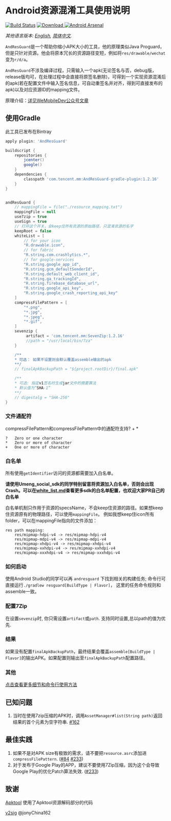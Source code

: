 #  Android资源混淆工具使用说明 #

[![Build Status](https://travis-ci.org/shwenzhang/AndResGuard.svg?branch=master)](https://travis-ci.org/shwenzhang/AndResGuard)
[ ![Download](https://api.bintray.com/packages/wemobiledev/maven/com.tencent.mm%3AAndResGuard-core/images/download.svg) ](https://bintray.com/wemobiledev/maven/com.tencent.mm%3AAndResGuard-core/_latestVersion)
[![Android Arsenal](https://img.shields.io/badge/Android%20Arsenal-AndResGuard-green.svg?style=true)](https://android-arsenal.com/details/1/3034)


*其他语言版本: [English](README.md), [简体中文](README.zh-cn.md).*

`AndResGuard`是一个帮助你缩小APK大小的工具，他的原理类似Java Proguard，但是只针对资源。他会将原本冗长的资源路径变短，例如将`res/drawable/wechat`变为`r/d/a`。

`AndResGuard`不涉及编译过程，只需输入一个apk(无论签名与否，debug版，release版均可，在处理过程中会直接将原签名删除)，可得到一个实现资源混淆后的apk(若在配置文件中输入签名信息，可自动重签名并对齐，得到可直接发布的apk)以及对应资源ID的mapping文件。

原理介绍：[详见WeMobileDev公众号文章](http://mp.weixin.qq.com/s?__biz=MzAwNDY1ODY2OQ==&mid=208135658&idx=1&sn=ac9bd6b4927e9e82f9fa14e396183a8f#rd)


## 使用Gradle
此工具已发布在Bintray
```gradle
apply plugin: 'AndResGuard'

buildscript {
    repositories {
        jcenter()
        google()
    }
    dependencies {
        classpath 'com.tencent.mm:AndResGuard-gradle-plugin:1.2.16'
    }
}


andResGuard {
    // mappingFile = file("./resource_mapping.txt")
    mappingFile = null
    use7zip = true
    useSign = true
    // 打开这个开关，会keep住所有资源的原始路径，只混淆资源的名字
    keepRoot = false
    whiteList = [
        // for your icon
        "R.drawable.icon",
        // for fabric
        "R.string.com.crashlytics.*",
        // for google-services
        "R.string.google_app_id",
        "R.string.gcm_defaultSenderId",
        "R.string.default_web_client_id",
        "R.string.ga_trackingId",
        "R.string.firebase_database_url",
        "R.string.google_api_key",
        "R.string.google_crash_reporting_api_key"
    ]
    compressFilePattern = [
        "*.png",
        "*.jpg",
        "*.jpeg",
        "*.gif",
    ]
    sevenzip {
         artifact = 'com.tencent.mm:SevenZip:1.2.16'
         //path = "/usr/local/bin/7za"
    }

    /**
    * 可选： 如果不设置则会默认覆盖assemble输出的apk
    **/
    // finalApkBackupPath = "${project.rootDir}/final.apk"

    /**
    * 可选: 指定v1签名时生成jar文件的摘要算法
    * 默认值为“SHA-1”
    **/
    // digestalg = "SHA-256"
}
```

### 文件通配符
 compressFilePattern和compressFilePattern中的通配符支持? + *

```
?	Zero or one character
*	Zero or more of character
+	One or more of character
```

### 白名单
所有使用`getIdentifier`访问的资源都需要加入白名单。

**请使用Umeng_social_sdk的同学特别留意将资源加入白名单，否则会出现Crash。可以在[white_list.md](doc/white_list.md)查看更多sdk的白名单配置，也欢迎大家PR自己的白名单**

白名单机制只作用于资源的specsName，不会keep住资源的路径。如果想keep住资源原有的物理路径，可以使用`mappingFile`。
例如我想keep住icon所有folder，可以在mappingFile指向的文件添加：

```
res path mapping:
    res/mipmap-hdpi-v4 -> res/mipmap-hdpi-v4
    res/mipmap-mdpi-v4 -> res/mipmap-mdpi-v4
    res/mipmap-xhdpi-v4 -> res/mipmap-xhdpi-v4
    res/mipmap-xxhdpi-v4 -> res/mipmap-xxhdpi-v4
    res/mipmap-xxxhdpi-v4 -> res/mipmap-xxxhdpi-v4
```

### 如何启动
使用Android Studio的同学可以再 `andresguard` 下找到相关的构建任务;
命令行可直接运行```./gradlew resguard[BuildType | Flavor]```， 这里的任务命令规则和assemble一致。

### 配置7Zip
在设置`sevenzip`时, 你只需设置`artifact`或`path`. 支持同时设置,总以path的值为优先.

### 结果
如果没有配置`finalApkBackupPath`，最终结果会覆盖`assemble[BuildType | Flavor]`的输出APK。如果配置则输出至`finalApkBackupPath`配置路径。

### 其他
[点击查看更多细节和命令行使用方法](doc/how_to_work.zh-cn.md)

## 已知问题

1. 当时在使用7zip压缩的APK时，调用`AssetManager#list(String path)`返回结果的首个元素为空字符串. [#162](https://github.com/shwenzhang/AndResGuard/issues/162)

## 最佳实践

1. 如果不是对APK size有极致的需求，请不要把`resource.asrc`添加进`compressFilePattern`. ([#84](https://github.com/shwenzhang/AndResGuard/issues/84) [#233](https://github.com/shwenzhang/AndResGuard/issues/233))
2. 对于发布于Google Play的APP，建议不要使用7Zip压缩，因为这个会导致Google Play的优化Patch算法失效. ([#233](https://github.com/shwenzhang/AndResGuard/issues/233))


## 致谢

[Apktool](https://github.com/iBotPeaches/Apktool) 使用了Apktool资源解码部分的代码

[v2sig](https://github.com/shwenzhang/AndResGuard/pull/133) @jonyChina162
